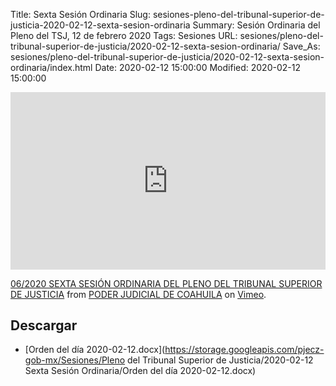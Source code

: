 Title: Sexta Sesión Ordinaria
Slug: sesiones-pleno-del-tribunal-superior-de-justicia-2020-02-12-sexta-sesion-ordinaria
Summary: Sesión Ordinaria del Pleno del TSJ, 12 de febrero 2020
Tags: Sesiones
URL: sesiones/pleno-del-tribunal-superior-de-justicia/2020-02-12-sexta-sesion-ordinaria/
Save_As: sesiones/pleno-del-tribunal-superior-de-justicia/2020-02-12-sexta-sesion-ordinaria/index.html
Date: 2020-02-12 15:00:00
Modified: 2020-02-12 15:00:00


<div style="padding:56.25% 0 0 0;position:relative;"><iframe src="https://player.vimeo.com/video/390991946" style="position:absolute;top:0;left:0;width:100%;height:100%;" frameborder="0" allow="autoplay; fullscreen" allowfullscreen></iframe></div><script src="https://player.vimeo.com/api/player.js"></script>
<p><a href="https://vimeo.com/390991946">06/2020 SEXTA SESI&Oacute;N ORDINARIA DEL PLENO DEL TRIBUNAL SUPERIOR DE JUSTICIA</a> from <a href="https://vimeo.com/user103229504">PODER JUDICIAL DE COAHUILA</a> on <a href="https://vimeo.com">Vimeo</a>.</p>



## Descargar


* [Orden del día 2020-02-12.docx](https://storage.googleapis.com/pjecz-gob-mx/Sesiones/Pleno del Tribunal Superior de Justicia/2020-02-12 Sexta Sesión Ordinaria/Orden del día 2020-02-12.docx)


